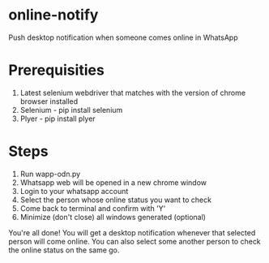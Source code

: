 # online-notify
Push desktop notification when someone comes online in WhatsApp

# Prerequisities
1. Latest selenium webdriver that matches with the version of chrome browser installed
2. Selenium - pip install selenium
3. Plyer - pip install plyer

# Steps
1. Run wapp-odn.py
2. Whatsapp web will be opened in a new chrome window
3. Login to your whatsapp account
4. Select the person whose online status you want to check
5. Come back to terminal and confirm with 'Y'
6. Minimize (don't close) all windows generated (optional)

You're all done! You will get a desktop notification whenever that selected person will come online.
You can also select some another person to check the online status on the same go.
